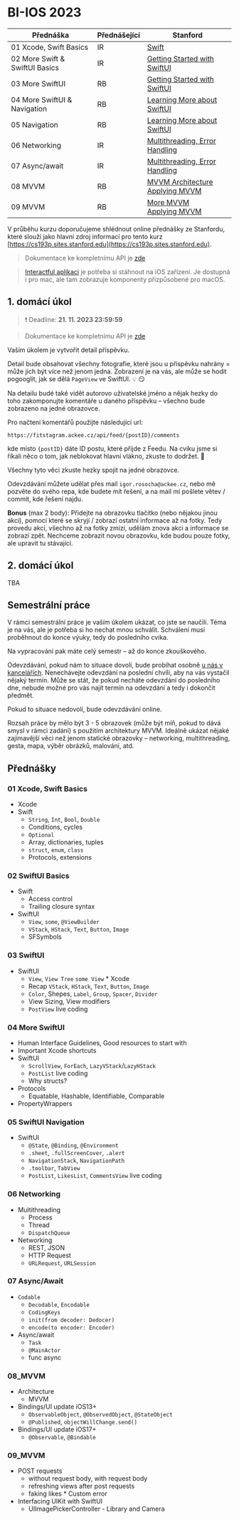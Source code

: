 # BI-IOS 2023

| Přednáška | Přednášející | Stanford |
| --------- | -------- | -------- |
| 01 Xcode, Swift Basics | IR | [Swift](https://cs193p.sites.stanford.edu/sites/g/files/sbiybj16636/files/media/file/r1_0.pdf) |
| 02 More Swift & SwiftUI Basics | IR | [Getting Started with SwiftUI](https://www.youtube.com/watch?v=n1qabtjZ_jg) |
| 03 More SwiftUI | RB | [Getting Started with SwiftUI](https://www.youtube.com/watch?v=n1qabtjZ_jg) |
| 04 More SwiftUI & Navigation | RB | [Learning More about SwiftUI](https://www.youtube.com/watch?v=sXiD-2XrkKQ) |
| 05 Navigation | RB | [Learning More about SwiftUI](https://www.youtube.com/watch?v=sXiD-2XrkKQ) |
| 06 Networking |  IR | [Multithreading, Error Handling](https://www.youtube.com/watch?v=9gA1_Ipm-yY) |
| 07 Async/await |  IR | [Multithreading, Error Handling](https://www.youtube.com/watch?v=9gA1_Ipm-yY) |
| 08 MVVM |  RB | [MVVM Architecture](https://www.youtube.com/watch?v=W1ymVx6dmvc)<br>[Applying MVVM](https://www.youtube.com/watch?v=4CkEVfdqjLw) |
| 09 MVVM |  RB | [More MVVM](https://www.youtube.com/watch?v=W1ymVx6dmvc)<br>[Applying MVVM](https://www.youtube.com/watch?v=4CkEVfdqjLw) |

V průběhu kurzu doporučujeme shlédnout online přednášky ze Stanfordu, které slouží jako hlavní zdroj informací pro tento kurz [https://cs193p.sites.stanford.edu](https://cs193p.sites.stanford.edu).

> Dokumentace ke kompletnímu API je [zde](https://fitstagram.ackee.cz/docs/)

> [Interactful aplikaci](https://apps.apple.com/tr/app/interactful/id1528095640) je potřeba si stáhnout na iOS zařízení. Je dostupná i pro mac, ale tam zobrazuje komponenty přizpůsobené pro macOS.

## 1. domácí úkol

> :exclamation: Deadline: **21. 11. 2023 23:59:59**

> Dokumentace ke kompletnímu API je [zde](https://fitstagram.ackee.cz/docs/)

Vaším úkolem je vytvořit detail příspěvku.

Detail bude obsahovat všechny fotografie, které jsou u příspěvku nahrány = může jich být více než jenom jedna. Zobrazení je na vás, ale může se hodit pogooglit, jak se dělá `PageView` ve SwiftUI. :bulb: :smirk:

Na detailu budé také vidět autorovo uživatelské jméno a nějak hezky do toho zakomponujte komentáře u daného příspěvku – všechno bude zobrazeno na jedné obrazovce.

Pro načtení komentářů použijte následující url:
```
https://fitstagram.ackee.cz/api/feed/{postID}/comments
```
kde místo `{postID}` dáte ID postu, které přijde z Feedu. Na cviku jsme si říkali něco o tom, jak neblokovat hlavní vlákno, zkuste to dodržet. :pray:

Všechny tyto věci zkuste hezky spojit na jedné obrazovce.

Odevzdávání můžete udělat přes mail `igor.rosocha@ackee.cz`, nebo mě pozvěte do svého repa, kde budete mít řešení, a na mail mi pošlete větev / commit, kde řešení najdu.

**Bonus** (max 2 body): Přidejte na obrazovku tlačítko (nebo nějakou jinou akci), pomocí které se skryjí / zobrazí ostatní informace až na fotky. Tedy provedu akci, všechno až na fotky zmizí, udělám znova akci a informace se zobrazí zpět. Nechceme zobrazit novou obrazovku, kde budou pouze fotky, ale upravit tu stávající.

## 2. domácí úkol

TBA

## Semestrální práce

V rámci semestrální práce je vaším úkolem ukázat, co jste se naučili. Téma je na vás, ale je potřeba si ho nechat mnou schválit. Schválení musí proběhnout do konce výuky, tedy do posledního cvika.

Na vypracování pak máte celý semestr – až do konce zkouškového.

Odevzdávání, pokud nám to situace dovolí, bude probíhat osobně [u nás v kancelářích](https://mapy.cz/zakladni?source=firm&id=12749992&ds=1&x=14.3907423&y=50.0997880&z=17). Nenechávejte odevzdání na poslední chvíli, aby na vás vystačil nějaký termín. Může se stát, že pokud necháte odevzdání do posledního dne, nebude možné pro vás najít termín na odevzdání a tedy i dokončit předmět.

Pokud to situace nedovolí, bude odevzdávání online.

Rozsah práce by mělo být 3 - 5 obrazovek (může být míň, pokud to dává smysl v rámci zadání) s použitím architektury MVVM. Ideálně ukázat nějaké zajímavější věci než jenom statické obrazovky – networking, multithreading, gesta, mapa, výběr obrázků, malování, atd.

## Přednášky

### 01 Xcode, Swift Basics
* Xcode
* Swift
  * `String`, `Int`, `Bool`, `Double`
  * Conditions, cycles
  * `Optional`
  * Array, dictionaries, tuples
  * `struct`, `enum`, `class`
  * Protocols, extensions 

### 02 SwiftUI Basics
* Swift
  * Access control
  * Trailing closure syntax
* SwiftUI
  * `View`, `some`, `@ViewBuilder`
  * `VStack`, `HStack`, `Text`, `Button`, `Image`
  * SFSymbols

### 03 SwiftUI
* SwiftUI
  * `View`, `View Tree` `some View`
  * Xcode
  * Recap `VStack`, `HStack`, `Text`, `Button`, `Image`
  * `Color`, Shepes, `Label`, `Group`, `Spacer`, `Divider`
  * View Sizing, View modifiers
  * `PostView` live coding

### 04 More SwiftUI
* Human Interface Guidelines, Good resources to start with
* Important Xcode shortcuts
* SwiftUI
  * `ScrollView`, `ForEach`, `LazyVStack`/`LazyHStack`
  * `PostList` live coding
  * Why structs?
* Protocols
  * Equatable, Hashable, Identifiable, Comparable
* PropertyWrappers 

### 05 SwiftUI Navigation
* SwiftUI
  * `@State`, `@Binding`, `@Environment`
  * `.sheet`, `.fullScreenCover`, `.alert` 
  * `NavigationStack`, `NavigationPath`
  * `.toolbar`, `TabView`
  * `PostList`, `LikesList`, `CommentsView` live coding

### 06 Networking
* Multithreading
  * Process
  * Thread
  * `DispatchQueue`
* Networking
  * REST, JSON
  * HTTP Request
  * `URLRequest`, `URLSession`

### 07 Async/Await
* `Codable`
  * `Decodable`, `Encodable`
  * `CodingKeys`
  * `init(from decoder: Dedocer)`
  * `encode(to encoder: Encoder)`
* Async/await
  * `Task`
  * `@MainActor`
  * func async

### 08_MVVM
* Architecture
  * MVVM
* Bindings/UI update iOS13+
  * `ObservableObject`, `@ObservedObject`, `@StateObject`
  * `@Published`, `objectWillChange.send()`
* Bindings/UI update iOS17+
  * `@Observable`, `@Bindable`

### 09_MVVM
* POST requests
  * without request body, with request body
  * refreshing views after post requests
  * faking likes
* Custom error
* Interfacing UIKit with SwiftUI
  * UIImagePickerController - Library and Camera
